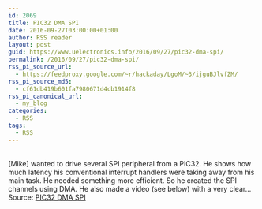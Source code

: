 ```yaml
---
id: 2069
title: PIC32 DMA SPI
date: 2016-09-27T03:00:00+01:00
author: RSS reader
layout: post
guid: https://www.uelectronics.info/2016/09/27/pic32-dma-spi/
permalink: /2016/09/27/pic32-dma-spi/
rss_pi_source_url:
  - https://feedproxy.google.com/~r/hackaday/LgoM/~3/ijguBJlvfZM/
rss_pi_source_md5:
  - cf61db419b601fa7980671d4cb1914f8
rss_pi_canonical_url:
  - my_blog
categories:
  - RSS
tags:
  - RSS
---
```

&#013;  
[Mike] wanted to drive several SPI peripheral from a PIC32. He shows how much latency his conventional interrupt handlers were taking away from his main task. He needed something more efficient. So he created the SPI channels using DMA. He also made a video (see below) with a very clear…&#013;  
Source: <a href="https://feedproxy.google.com/~r/hackaday/LgoM/~3/ijguBJlvfZM/" target="_blank">PIC32 DMA SPI</a>